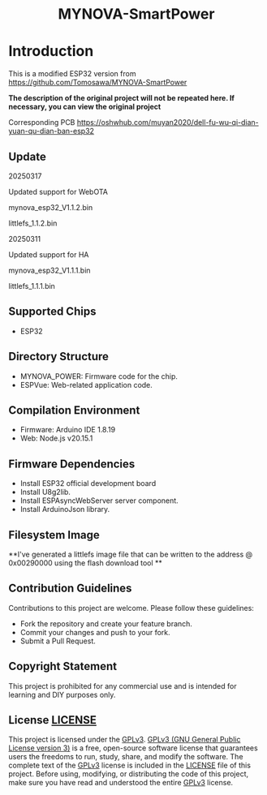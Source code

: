 <div id="top">
<p align="center">
  <h1 align="center">MYNOVA-SmartPower</h1>
</p>
</div>


# Introduction
This is a modified ESP32 version from https://github.com/Tomosawa/MYNOVA-SmartPower

**The description of the original project will not be repeated here. If necessary, you can view the original project**

Corresponding PCB https://oshwhub.com/muyan2020/dell-fu-wu-qi-dian-yuan-qu-dian-ban-esp32

## Update

20250317

Updated support for WebOTA

mynova_esp32_V1.1.2.bin

littlefs_1.1.2.bin

20250311

Updated support for HA

mynova_esp32_V1.1.1.bin

littlefs_1.1.1.bin

## Supported Chips

- ESP32

## Directory Structure

- MYNOVA_POWER: Firmware code for the chip.
- ESPVue: Web-related application code.

## Compilation Environment

- Firmware: Arduino IDE 1.8.19
- Web: Node.js v20.15.1

## Firmware Dependencies

- Install ESP32 official development board
- Install U8g2lib.
- Install ESPAsyncWebServer server component.
- Install ArduinoJson library.

## Filesystem Image

**I've generated a littlefs image file that can be written to the address @ 0x00290000 using the flash download tool **

## Contribution Guidelines

Contributions to this project are welcome. Please follow these guidelines:
- Fork the repository and create your feature branch.
- Commit your changes and push to your fork.
- Submit a Pull Request.

## Copyright Statement

This project is prohibited for any commercial use and is intended for learning and DIY purposes only.

## License [LICENSE](LICENSE)

This project is licensed under the [GPLv3](LICENSE). [GPLv3 (GNU General Public License version 3)](LICENSE) is a free, open-source software license that guarantees users the freedoms to run, study, share, and modify the software.
The complete text of the [GPLv3](LICENSE) license is included in the [LICENSE](LICENSE) file of this project. Before using, modifying, or distributing the code of this project, make sure you have read and understood the entire [GPLv3](LICENSE) license.

